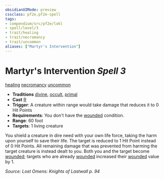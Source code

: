 ```yaml
---
obsidianUIMode: preview
cssclass: pf2e,pf2e-spell
tags:
- compendium/src/pf2e/lokl
- spell/level/3
- trait/healing
- trait/necromancy
- trait/uncommon
aliases: ["Martyr's Intervention"]
---
```

# Martyr's Intervention *Spell 3*   
[healing](healing.md "Healing Effect Trait")  [necromancy](necromancy.md "Necromancy School Trait")  [uncommon](uncommon.md "Uncommon Rarity Trait")  

- **Traditions** [divine](divine.md "Divine Tradition Trait"), [occult](occult.md "Occult Tradition Trait"), [primal](primal.md "Primal Tradition Trait")
- **Cast** [R](chapter-9-playing-the-game.md#Actions "Reaction") 
- **Trigger**: A creature within range would take damage that reduces it to 0 Hit Points
- **Requirements**: You don't have the [wounded](conditions.md#Wounded) condition.
- **Range**: 60 foot
- **Targets**: 1 living creature

You shield a creature in dire need with your own life force, taking the harm upon yourself to save their life. The target is reduced to 1 Hit Point instead of 0 Hit Points. All remaining damage that was prevented from harming the target creature is instead dealt to you. Both you and the target become [wounded](conditions.md#Wounded); targets who are already [wounded](conditions.md#Wounded) increased their [wounded](conditions.md#Wounded) value by 1.

*Source: Lost Omens: Knights of Lastwall p. 94*
